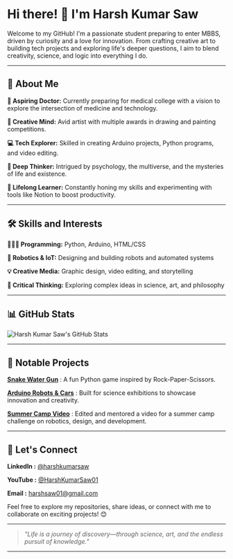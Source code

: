 # Hi there! 👋 I'm Harsh Kumar Saw


Welcome to my GitHub! I'm a passionate student preparing to enter MBBS, driven by curiosity and a love for innovation. From crafting creative art to building tech projects and exploring life's deeper questions, I aim to blend creativity, science, and logic into everything I do.


---

## 🚀 About Me

**🔬 Aspiring Doctor:** Currently preparing for medical college with a vision to explore the intersection of medicine and technology.

**🎨 Creative Mind:** Avid artist with multiple awards in drawing and painting competitions.

**💻 Tech Explorer:** Skilled in creating Arduino projects, Python programs, and video editing.

**🧠 Deep Thinker:** Intrigued by psychology, the multiverse, and the mysteries of life and existence.

**🌱 Lifelong Learner:** Constantly honing my skills and experimenting with tools like Notion to boost productivity.



---

## 🛠️ Skills and Interests

**🧑🏻‍💻 Programming:** Python, Arduino, HTML/CSS

**🤖 Robotics & IoT:** Designing and building robots and automated systems

**💡 Creative Media:** Graphic design, video editing, and storytelling

**🤔 Critical Thinking:** Exploring complex ideas in science, art, and philosophy



---

## 📊 GitHub Stats

![Harsh Kumar Saw's GitHub Stats](https://github-readme-stats.vercel.app/api?username=HarshKumarSaw&show_icons=true&theme=cobalt)


---

## 📂 Notable Projects

[**Snake Water Gun**](https://github.com/HarshKumarSaw/Snake-Water-Gun)
: A fun Python game inspired by Rock-Paper-Scissors.

[**Arduino Robots & Cars**](https://youtu.be/CwFO-tjKTlg?si=tWxhJC4YwddcU64C)
: Built for science exhibitions to showcase innovation and creativity.

[**Summer Camp Video**](https://youtu.be/DBjMnPHpcg0?si=DQRwFHojQuOVGLdu)
: Edited and mentored a video for a summer camp challenge on robotics, design, and development.



---

## 💬 Let's Connect

**LinkedIn :** [@harshkumarsaw](https://www.linkedin.com/in/harshkumarsaw)

**YouTube :** [@HarshKumarSaw01](https://youtube.com/@harshkumarsaw01?si=ofEd28t5ORCxlUZ4)

**Email :** [harshsaw01@gmail.com](harshsaw01@gmail.com)


Feel free to explore my repositories, share ideas, or connect with me to collaborate on exciting projects! 😊


---

> *"Life is a journey of discovery—through science, art, and the endless pursuit of knowledge."*

---

